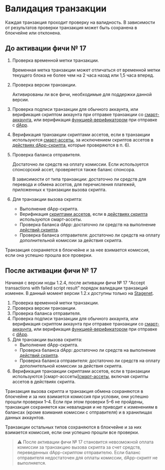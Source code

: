 # Валидация транзакции

Каждая транзакция проходит проверку на валидность. В зависимости от результатов проверки транзакция может быть сохранена в блокчейне или отклонена.

## До активации фичи №&nbsp;17

1. Проверка временной метки транзакции.

   Временная метка транзакции может отличаться от временной метки текущего блока не более чем на 2 часа назад или 1,5 часа вперед.

2. Проверка версии транзакции.

   Активированы ли все фичи, необходимые для поддержки данной версии.
3. Проверка подписи транзакции для обычного аккаунта, или верификация скриптом аккаунта при отправке транзакции со [смарт-аккаунта](/ru/blockchain/account/smart-account), или верификация [функцией-верификатором](/ru/ride/functions/verifier-function) при отправке с [dApp](/ru/blockchain/account/dapp).
4. Верификация транзакции скриптами ассетов, если в транзакции используются [смарт-ассеты](/ru/blockchain/token/smart-asset), за исключением скриптов ассетов в [действиях dApp-скрипта](/ru/ride/structures/script-actions), которые проверяются в&nbsp;п.&nbsp;6).
5. Проверка баланса отправителя.

   Достаточно ли средств на оплату комиссии. Если используется спонсорский ассет, проверяется также баланс спонсора.

   В зависимости от типа транзакции: достаточно ли средств для перевода и обмена ассетов, для перечисления платежей, приложенных к транзакции вызова скрипта.
6. Для транзакции вызова скрипта:
   * Выполнение dApp-скрипта.
   * Верификация [скриптами ассетов](/ru/ride/script/script-types/asset-script), если в [действиях скрипта](/ru/ride/structures/script-actions) используются смарт-ассеты.
   * Проверка баланса dApp: достаточно ли средств на выполнение [действий скрипта](/ru/ride/structures/script-actions).
   * Проверка баланса отправителя: достаточно ли средств на оплату дополнительной комиссии за действия скрипта.

Транзакция сохраняется в блокчейне и за нее взимается комиссия, если она успешно прошла все проверки.

## После активации фичи №&nbsp;17

Начиная с версии ноды 1.2.4, после активации фичи №&nbsp;17 “Accept transactions with failed script result” порядок валидации транзакций изменен. В данный момент версии 1.2.x доступны только на [Stagenet](/ru/blockchain/blockchain-network/stage-network).

1. Проверка временной метки транзакции.
2. Проверка версии транзакции.
3. Проверка баланса отправителя.
4. Проверка подписи транзакции для обычного аккаунта, или верификация скриптом аккаунта при отправке транзакции со [смарт-аккаунта](/ru/blockchain/account/smart-account), или верификация [функцией-верификатором](/ru/ride/functions/verifier-function) при отправке с [dApp](/ru/blockchain/account/dapp).
5. Для транзакции вызова скрипта:
   * Выполнение dApp-скрипта.
   * Проверка баланса dApp: достаточно ли средств на выполнение [действий скрипта](/ru/ride/structures/script-actions).
   * Проверка баланса отправителя: достаточно ли средств на оплату дополнительной комиссии за действия скрипта.
6. Верификация транзакции скриптами ассетов, если в транзакции используются [смарт-асссеты][смарт-ассеты](/ru/blockchain/token/smart-asset), включая скрипты ассетов в действиях скрипта.

Транзакция вызова скрипта и транзакция обмена сохраняются в блокчейне и за них взимается комиссия при условии, они успешно прошли проверки 1–4. Если при этом проверки 5–6 не пройдены, транзакция сохраняется как невалидная и не приводит к изменениям в балансах (кроме взимания комиссии с отправителя) и в хранилищах данных аккаунтов.

Транзакции остальных типов сохраняются в блокчейне и за них взимается комиссия, если они успешно прошли все проверки.

> :warning: После активации фичи №&nbsp;17 становится невозможной оплата комиссии за транзакцию вызова скрипта за счет средств, переведенных dApp-скриптом отправителю. Если баланс отправителя недостаточен для оплаты комиссии, dApp-скрипт не выполняется.
